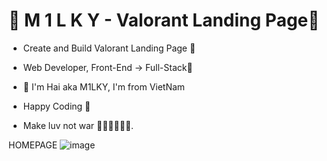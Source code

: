 # 💎 M 1 L K Y - Valorant Landing Page💎

- Create and Build Valorant Landing Page 🚀
- Web Developer, Front-End -> Full-Stack🥇

- 💎 I'm Hai aka M1LKY, I'm from VietNam
- Happy Coding 🥰
- Make luv not war 💖💛🧡💚💙💜.

HOMEPAGE
![image](https://user-images.githubusercontent.com/58142935/235894015-7f282241-6cf4-48fe-9c06-2b3e96f24184.png)
